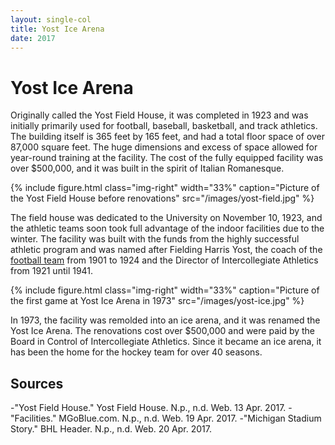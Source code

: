 ```yaml
---
layout: single-col
title: Yost Ice Arena
date: 2017
---
```


# Yost Ice Arena

Originally called the Yost Field House, it was completed in 1923 and was initially primarily used for football, baseball, basketball, and track athletics. The building itself is 365 feet by 165 feet, and had a total floor space of over 87,000 square feet. The huge dimensions and excess of space allowed for year-round training at the facility. The cost of the fully equipped facility was over $500,000, and it was built in the spirit of Italian Romanesque.

{% include figure.html class="img-right" width="33%" caption="Picture of the Yost Field House before renovations" src="/images/yost-field.jpg" %}

The field house was dedicated to the University on November 10, 1923, and the athletic teams soon took full advantage of the indoor facilities due to the winter. The facility was built with the funds from the highly successful athletic program and was named after Fielding Harris Yost, the coach of the [football team](essays/michigan-stadium) from 1901 to 1924 and the Director of Intercollegiate Athletics from 1921 until 1941.

{% include figure.html class="img-right" width="33%" caption="Picture of the first game at Yost Ice Arena in 1973" src="/images/yost-ice.jpg" %}

In 1973, the facility was remolded into an ice arena, and it was renamed the Yost Ice Arena. The renovations cost over $500,000 and were paid by the Board in Control of Intercollegiate Athletics. Since it became an ice arena, it has been the home for the hockey team for over 40 seasons.

## Sources

-"Yost Field House." Yost Field House. N.p., n.d. Web. 13 Apr. 2017.
-"Facilities." MGoBlue.com. N.p., n.d. Web. 19 Apr. 2017.
-"Michigan Stadium Story." BHL Header. N.p., n.d. Web. 20 Apr. 2017.
